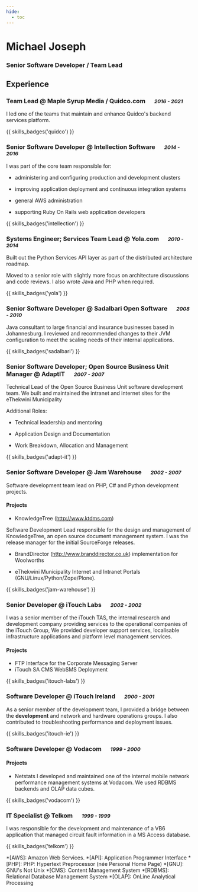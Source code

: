 ```yaml
---
hide:
  - toc
---
```

# Michael Joseph

### Senior Software Developer / Team Lead

## Experience

### Team Lead @ Maple Syrup Media / Quidco.com &emsp; <small>*2016 - 2021*</small>

I led one of the teams that maintain and enhance Quidco's backend services platform.

{{ skills_badges('quidco') }}

### Senior Software Developer @ Intellection Software &emsp; <small>*2014 - 2016*</small>

I was part of the core team responsible for:

- administering and configuring production and development clusters

- improving application deployment and continuous integration systems

- general AWS administration

- supporting Ruby On Rails web application developers

{{ skills_badges('intellection') }}

### Systems Engineer; Services Team Lead @ Yola.com &emsp; <small>*2010 - 2014*</small>

Built out the Python Services API layer as part of the distributed architecture
roadmap.

Moved to a senior role with slightly more focus on architecture discussions and code reviews.
I also wrote Java and PHP when required.

{{ skills_badges('yola') }}

### Senior Software Developer @ Sadalbari Open Software &emsp; <small>*2008 - 2010*</small>

Java consultant to large financial and insurance businesses based in Johannesburg.
I reviewed and recommended changes to their JVM configuration to meet the
scaling needs of their internal applications.

{{ skills_badges('sadalbari') }}

### Senior Software Developer; Open Source Business Unit Manager @ AdaptIT &emsp; <small>*2007 - 2007*</small>

Technical Lead of the Open Source Business Unit software development team.
We built and maintained the intranet and internet sites for the eThekwini Municipality

Additional Roles:

- Technical leadership and mentoring

- Application Design and Documentation

- Work Breakdown, Allocation and Management

{{ skills_badges('adapt-it') }}

### Senior Software Developer @ Jam Warehouse &emsp; <small>*2002 - 2007*</small>

Software development team lead on PHP, C# and Python development projects.

#### Projects

- KnowledgeTree (http://www.ktdms.com)

Software Development Lead responsible for the design and management of KnowledgeTree, an open source document management system.
I was the release manager for the initial SourceForge releases.

- BrandDirector (http://www.branddirector.co.uk) implementation for Woolworths

- eThekwini Municipality Internet and Intranet Portals (GNU/Linux/Python/Zope/Plone).

{{ skills_badges('jam-warehouse') }}

### Senior Developer @ iTouch Labs &emsp; <small>*2002 - 2002*</small>

I was a senior member of the iTouch TAS, the internal research and development
company providing services to the operational companies of the iTouch Group,
We provided developer support services, localisable infrastructure applications
and platform level management services.

#### Projects

- FTP Interface for the Corporate Messaging Server
- iTouch SA CMS WebSMS Deployment

{{ skills_badges('itouch-labs') }}

### Software Developer @ iTouch Ireland &emsp; <small>*2000 - 2001*</small>

As a senior member of the development team, I provided a bridge between
the **development** and network and hardware operations groups.
I also contributed to troubleshooting performance and deployment issues.

{{ skills_badges('itouch-ie') }}

### Software Developer @ Vodacom &emsp; <small>*1999 - 2000*</small>

#### Projects

- Netstats
I developed and maintained one of the internal mobile network performance
management systems at Vodacom. We used RDBMS backends and OLAP data cubes.

{{ skills_badges('vodacom') }}

### IT Specialist @ Telkom &emsp; <small>*1999 - 1999*</small>

I was responsible for the development and maintenance of a VB6 application
that managed circuit fault information in a MS Access database.

{{ skills_badges('telkom') }}

*[AWS]: Amazon Web Services.
*[API]: Application Programmer Interface
*[PHP]: PHP: Hypertext Preprocessor (née Personal Home Page)
*[GNU]: GNU's Not Unix
*[CMS]: Content Management System
*[RDBMS]: Relational Database Management System
*[OLAP]: OnLine Analytical Processing